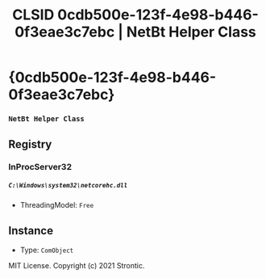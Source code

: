 ﻿---
title: "CLSID 0cdb500e-123f-4e98-b446-0f3eae3c7ebc | NetBt Helper Class"
excerpt: What is COM-Object CLSID 0cdb500e-123f-4e98-b446-0f3eae3c7ebc?
---

# {0cdb500e-123f-4e98-b446-0f3eae3c7ebc}

### `NetBt Helper Class`

## Registry


### InProcServer32

##### `C:\Windows\system32\netcorehc.dll`
* ThreadingModel: `Free`

## Instance

* Type: `ComObject`

MIT License. Copyright (c) 2021 Strontic.


